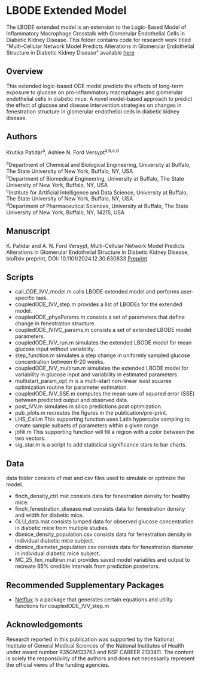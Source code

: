# LBODE Extended Model
The LBODE extended model is an extension to the Logic-Based Model of Inflammatory Macrophage Crosstalk with Glomerular Endothelial Cells in Diabetic Kidney Disease. This folder contains code for research work titled "Multi-Cellular Network Model Predicts Alterations in Glomerular Endothelial Structure in Diabetic Kidney Disease" available [here](https://biorxiv.org/cgi/content/short/2023.04.04.535594)


## Overview
This extended logic-based ODE model predicts the effects of long-term exposure to glucose on pro-inflammatory macrophages and glomerular endothelial cells in diabetic mice. A novel model-based approach to predict the effect of glucose and disease intervention strategies on changes in fenestration structure in glomerular endothelial cells in diabetic kidney disease.

## Authors
Krutika Patidar<sup>a</sup>,  Ashlee N. Ford Versypt<sup>a,b,c,d</sup>

<sup>a</sup>Department of Chemical and Biological Engineering, University at Buffalo, The State University of New York, Buffalo, NY, USA<br/>
<sup>b</sup>Department of Biomedical Engineering, University at Buffalo, The State University of New York, Buffalo, NY, USA<br/>
<sup>c</sup>Institute for Artificial Intelligence and Data Science, University at Buffalo, The State University of New York, Buffalo, NY, USA<br/>
<sup>d</sup>Department of Pharmaceutical Sciences, University at Buffalo, The State University of New York, Buffalo, NY, 14215, USA<br/>

## Manuscript
K. Patidar and A. N. Ford Versypt, Multi-Cellular Network Model Predicts Alterations in Glomerular Endothelial Structure in Diabetic Kidney Disease, bioRxiv preprint, DOI: 10.1101/2024.12.30.630833 [Preprint](https://www.biorxiv.org/content/10.1101/2024.12.30.630833v1)

## Scripts

* call_ODE_IVV_model.m calls LBODE extended model and performs user-specific task.
* coupledODE_IVV_step.m provides a list of LBODEs for the extended model.
* coupledODE_physParams.m consists a set of parameters that define change in fenestration structure.
* coupledODE_IVIVC_params.m consists a set of extended LBODE model parameters.
* coupledODE_IVV_run.m simulates the extended LBODE model for mean glucose input without variability.
* step_function.m simulates a step change in uniformly sampled glucose concentration between 6-20 weeks.
* coupledODE_IVV_multirun.m simulates the extended LBODE model for variability in glucose input and variability in estimated parameters.
* multistart_param_opt.m is a multi-start non-linear least squares optimization routine for parameter estimation.
* coupledODE_IVV_SSE.m computes the mean sum of squared error (SSE) between predicted output and observed data.
* post_IVV.m simulates in silico predictions post optimization.
* pub_plots.m recreates the figures in the publication/pre-print.
* LHS_Call.m This supporting function uses Latin hypercube sampling to create sample subsets of parameters within a given range.
* jbfill.m This supporting function will fill a region with a color between the two vectors.
* sig_star.m is a script to add statistical significance stars to bar charts.


## Data
data folder consists of mat and csv files used to simulate or optimize the model.

* finch_density_ctrl.mat consists data for fenestration density for healthy mice.
* finch_fenestration_disease.mat consists data for fenestration density and width for diabetic mice.
* GLU_data.mat consists lumped data for observed glucose concentration in diabetic mice from multiple studies.
* dbmice_density_population.csv consists data for fenestration density in individual diabetic mice subject.
* dbmice_diameter_population.csv consists data for fenestration diameter in individual diabetic mice subject. 
* MC_25_fen_multirun.mat provides saved model variables and output to recreate 95% credible intervals from prediction posteriors.
 
## Recommended Supplementary Packages
* [Netflux](https://github.com/saucermanlab/Netflux) is a package that generates certain equations and utility functions for coupledODE_IVV_step.m

## Acknowledgements
Research reported in this publication was supported by the National Institute of General Medical Sciences of the National Institutes of Health under award number R35GM133763 and NSF CAREER
2133411. The content is solely the responsibility of the authors and does not necessarily represent the official views of the funding agencies.
